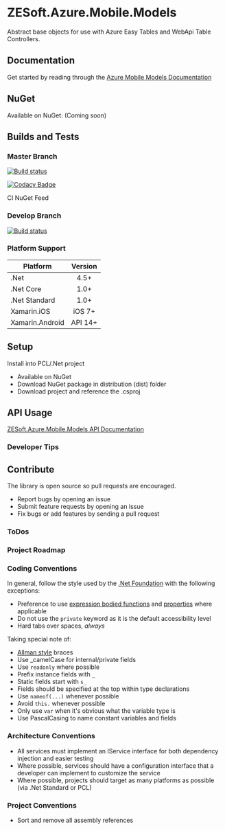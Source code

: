 # ZESoft.Azure.Mobile.Models
Abstract base objects for use with Azure Easy Tables and WebApi Table Controllers.

## Documentation
Get started by reading through the [Azure Mobile Models Documentation](docs/README.md)

## NuGet
Available on NuGet: (Coming soon)

## Builds and Tests
### Master Branch
[![Build status](https://ci.appveyor.com/api/projects/status/q58rt0skqbrh6np5/branch/master?svg=true)](https://ci.appveyor.com/project/chriszumberge/zesoft-azure-mobile-models/branch/master)

[![Codacy Badge](https://api.codacy.com/project/badge/Grade/cdc61a6ba4c1426caed3e88fe01a07a3)](https://www.codacy.com/app/chriszumberge/ZESoft.Azure.Mobile.Models?utm_source=github.com&amp;utm_medium=referral&amp;utm_content=chriszumberge/ZESoft.Azure.Mobile.Models&amp;utm_campaign=Badge_Grade)

CI NuGet Feed

### Develop Branch
[![Build status](https://ci.appveyor.com/api/projects/status/q58rt0skqbrh6np5/branch/develop?svg=true)](https://ci.appveyor.com/project/chriszumberge/zesoft-azure-mobile-models/branch/develop)

### Platform Support
|Platform       | Version  |
|---------------|:--------:|
|.Net           |   4.5+   |
|.Net Core      |   1.0+   |
|.Net Standard  |   1.0+   |
|Xamarin.iOS    |  iOS 7+  |
|Xamarin.Android|  API 14+ |

## Setup
Install into PCL/.Net project
- Available on NuGet
- Download NuGet package in distribution (dist) folder
- Download project and reference the .csproj

## API Usage
[ZESoft.Azure.Mobile.Models API Documentation](docs/ApiDocumentation.md)

### Developer Tips

## Contribute
The library is open source so pull requests are encouraged.
- Report bugs by opening an issue
- Submit feature requests by opening an issue
- Fix bugs or add features by sending a pull request

### ToDos 

### Project Roadmap

### Coding Conventions
In general, follow the style used by the [.Net Foundation](https://github.com/dotnet/corefx/blob/master/Documentation/coding-guidelines/coding-style.md)
with the following exceptions:
- Preference to use [expression bodied functions](https://docs.microsoft.com/en-us/dotnet/csharp/programming-guide/statements-expressions-operators/expression-bodied-members#methods)
and [properties](https://docs.microsoft.com/en-us/dotnet/csharp/programming-guide/statements-expressions-operators/expression-bodied-members#property-get-statements)
where applicable
- Do not use the ```private``` keyword as it is the default accessibility level
- Hard tabs over spaces, *always*

Taking special note of:
- [Allman style](https://en.wikipedia.org/wiki/Indent_style#Allman_style) braces
- Use _camelCase for internal/private fields
- Use ```readonly``` where possible
- Prefix instance fields with ```_```
- Static fields start with ```s_```
- Fields should be specified at the top within type declarations
- Use ```nameof(...)``` whenever possible
- Avoid ```this.``` whenever possible
- Only use ```var``` when it's obvious what the variable type is
- Use PascalCasing to name constant variables and fields

### Architecture Conventions
- All services must implement an IService interface for both dependency injection and easier testing
- Where possible, services should have a configuration interface that a developer can implement to customize the service
- Where possible, projects should target as many platforms as possible (via .Net Standard or PCL)

### Project Conventions
- Sort and remove all assembly references